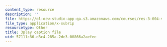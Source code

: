 ```yaml
---
content_type: resource
description: ''
file: https://ol-ocw-studio-app-qa.s3.amazonaws.com/courses/res-3-004-visualizing-materials-science-fall-2017/57111c86d3c4285a2de300866a2aefec_EmeWBxXlzKA.srt
file_type: application/x-subrip
resourcetype: Other
title: 3play caption file
uid: 57111c86-d3c4-285a-2de3-00866a2aefec
---
```

